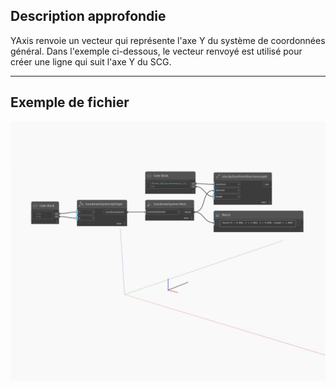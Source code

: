## Description approfondie
YAxis renvoie un vecteur qui représente l'axe Y du système de coordonnées général. Dans l'exemple ci-dessous, le vecteur renvoyé est utilisé pour créer une ligne qui suit l'axe Y du SCG.
___
## Exemple de fichier

![YAxis](./Autodesk.DesignScript.Geometry.CoordinateSystem.YAxis_img.jpg)


